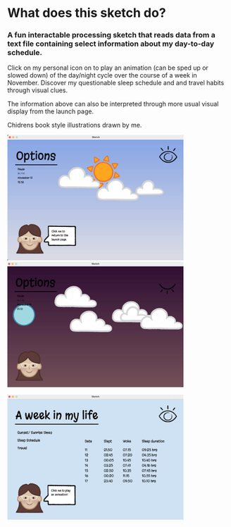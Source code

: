 # What does this sketch do?

### A fun interactable processing sketch that reads data from a text file containing select information about my day-to-day schedule.
Click on my personal icon on to play an animation (can be sped up or slowed down) of the day/night cycle over the course of a week in November.
Discover my questionable sleep schedule and and travel habits through visual clues.

The information above can also be interpreted through more usual visual display from the launch page.

Chidrens book style illustrations drawn by me.

<p float="left">
  <img src="Sketch Screenshot 1.png" width="400">
  <img src="Sketch Screenshot 2.png" width="400">
</p>

<p float="left">
    <img src="Sketch Screenshot.png" width="400">
</p>
